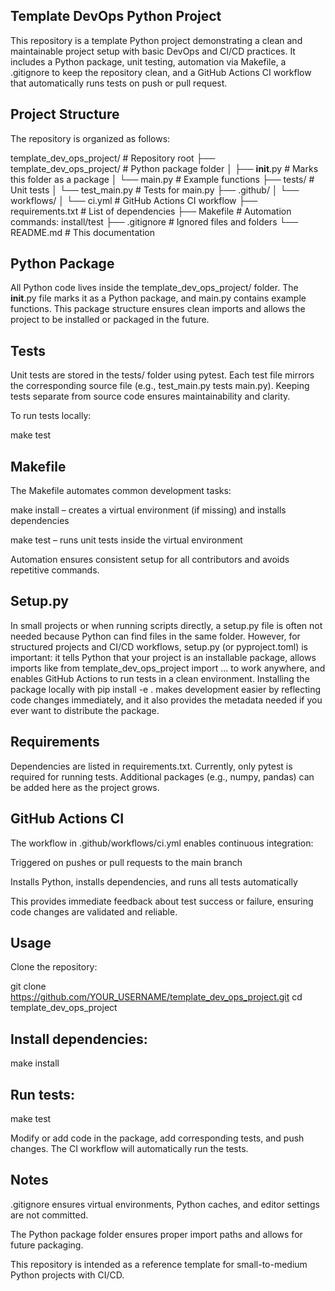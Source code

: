 ## Template DevOps Python Project

This repository is a template Python project demonstrating a clean and maintainable project setup with basic DevOps and CI/CD practices. It includes a Python package, unit testing, automation via Makefile, a .gitignore to keep the repository clean, and a GitHub Actions CI workflow that automatically runs tests on push or pull request.

## Project Structure

The repository is organized as follows:

template_dev_ops_project/           # Repository root
├── template_dev_ops_project/       # Python package folder
│   ├── __init__.py                # Marks this folder as a package
│   └── main.py                     # Example functions
├── tests/                          # Unit tests
│   └── test_main.py                # Tests for main.py
├── .github/
│   └── workflows/
│       └── ci.yml                  # GitHub Actions CI workflow
├── requirements.txt                # List of dependencies
├── Makefile                        # Automation commands: install/test
├── .gitignore                       # Ignored files and folders
└── README.md                        # This documentation

## Python Package

All Python code lives inside the template_dev_ops_project/ folder. The __init__.py file marks it as a Python package, and main.py contains example functions. This package structure ensures clean imports and allows the project to be installed or packaged in the future.

## Tests

Unit tests are stored in the tests/ folder using pytest. Each test file mirrors the corresponding source file (e.g., test_main.py tests main.py). Keeping tests separate from source code ensures maintainability and clarity.

To run tests locally:

make test

## Makefile

The Makefile automates common development tasks:

make install – creates a virtual environment (if missing) and installs dependencies

make test – runs unit tests inside the virtual environment

Automation ensures consistent setup for all contributors and avoids repetitive commands.

## Setup.py
In small projects or when running scripts directly, a setup.py file is often not needed because Python can find files in the same folder. However, for structured projects and CI/CD workflows, setup.py (or pyproject.toml) is important: it tells Python that your project is an installable package, allows imports like from template_dev_ops_project import ... to work anywhere, and enables GitHub Actions to run tests in a clean environment. Installing the package locally with pip install -e . makes development easier by reflecting code changes immediately, and it also provides the metadata needed if you ever want to distribute the package.

## Requirements

Dependencies are listed in requirements.txt. Currently, only pytest is required for running tests. Additional packages (e.g., numpy, pandas) can be added here as the project grows.

## GitHub Actions CI

The workflow in .github/workflows/ci.yml enables continuous integration:

Triggered on pushes or pull requests to the main branch

Installs Python, installs dependencies, and runs all tests automatically

This provides immediate feedback about test success or failure, ensuring code changes are validated and reliable.

## Usage

Clone the repository:

git clone https://github.com/YOUR_USERNAME/template_dev_ops_project.git
cd template_dev_ops_project


## Install dependencies:

make install


## Run tests:

make test


Modify or add code in the package, add corresponding tests, and push changes. The CI workflow will automatically run the tests.

## Notes

.gitignore ensures virtual environments, Python caches, and editor settings are not committed.

The Python package folder ensures proper import paths and allows for future packaging.

This repository is intended as a reference template for small-to-medium Python projects with CI/CD.
